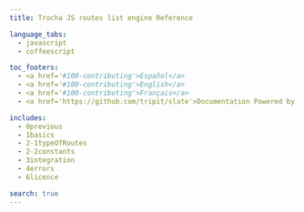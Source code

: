 ```yaml
---
title: Trocha JS routes list engine Reference

language_tabs:
  - javascript
  - coffeescript

toc_footers:
  - <a href='#100-contributing'>Español</a>
  - <a href='#100-contributing'>English</a>
  - <a href='#100-contributing'>Français</a>
  - <a href='https://github.com/tripit/slate'>Documentation Powered by Slate</a>

includes:
  - 0previous
  - 1basics
  - 2-1typeOfRoutes
  - 2-2constants
  - 3integration
  - 4errors
  - 6licence

search: true
---
```

